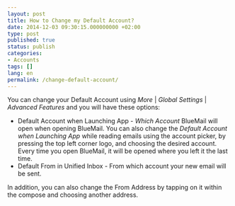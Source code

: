 ```yaml
---
layout: post
title: How to Change my Default Account?
date: 2014-12-03 09:30:15.000000000 +02:00
type: post
published: true
status: publish
categories:
- Accounts
tags: []
lang: en
permalink: /change-default-account/
---
```


You can change your Default Account using *More* \| *Global Settings* \| *Advanced Features* and you will have these options:
* Default Account when Launching App - *Which Account* BlueMail will open when opening BlueMail. You can also change the *Default Account when Launching App* while reading emails using the account picker, by pressing the top left corner logo, and choosing the desired account. Every time you open BlueMail, it will be opened where you left it the last time.
* Default From in Unified Inbox - From which account your new email will be sent.

In addition, you can also change the From Address by tapping on it within the compose and choosing another address.